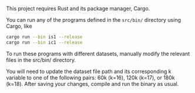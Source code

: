 This project requires Rust and its package manager, Cargo.

You can run any of the programs defined in the `src/bin/` directory using Cargo, like
```sh
cargo run --bin is1 --release
cargo run --bin ic1 --release
```

To run these programs with different datasets, manually modify the relevant files in the src/bin/ directory. 

You will need to update the dataset file path and its corresponding k variable to one of the following pairs: 60k (k=16), 120k (k=17), or 180k (k=18). After saving your changes, compile and run the binary as usual.
